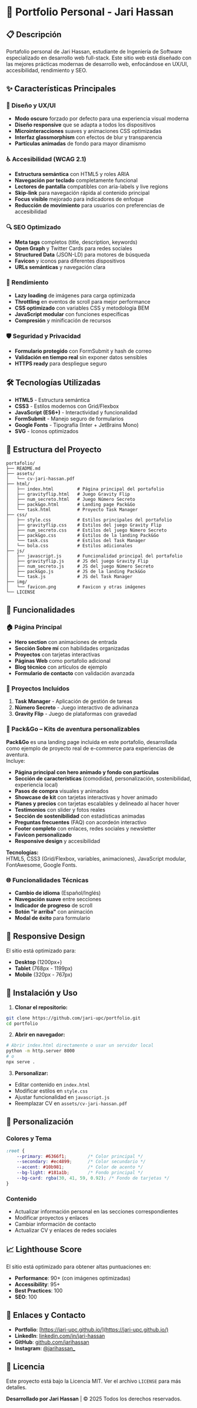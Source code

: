 # 🚀 Portfolio Personal - Jari Hassan

## 📋 Descripción

Portafolio personal de Jari Hassan, estudiante de Ingeniería de Software especializado en desarrollo web full-stack. Este sitio web está diseñado con las mejores prácticas modernas de desarrollo web, enfocándose en UX/UI, accesibilidad, rendimiento y SEO.

## ✨ Características Principales

### 🎨 Diseño y UX/UI
- **Modo oscuro** forzado por defecto para una experiencia visual moderna
- **Diseño responsive** que se adapta a todos los dispositivos
- **Microinteracciones** suaves y animaciones CSS optimizadas
- **Interfaz glassmorphism** con efectos de blur y transparencia
- **Partículas animadas** de fondo para mayor dinamismo

### ♿ Accesibilidad (WCAG 2.1)
- **Estructura semántica** con HTML5 y roles ARIA
- **Navegación por teclado** completamente funcional
- **Lectores de pantalla** compatibles con aria-labels y live regions
- **Skip-link** para navegación rápida al contenido principal
- **Focus visible** mejorado para indicadores de enfoque
- **Reducción de movimiento** para usuarios con preferencias de accesibilidad

### 🔍 SEO Optimizado
- **Meta tags** completos (title, description, keywords)
- **Open Graph** y Twitter Cards para redes sociales
- **Structured Data** (JSON-LD) para motores de búsqueda
- **Favicon** y iconos para diferentes dispositivos
- **URLs semánticas** y navegación clara

### 📱 Rendimiento
- **Lazy loading** de imágenes para carga optimizada
- **Throttling** en eventos de scroll para mejor performance
- **CSS optimizado** con variables CSS y metodología BEM
- **JavaScript modular** con funciones específicas
- **Compresión** y minificación de recursos

### 🛡️ Seguridad y Privacidad
- **Formulario protegido** con FormSubmit y hash de correo
- **Validación en tiempo real** sin exponer datos sensibles
- **HTTPS ready** para despliegue seguro

## 🛠️ Tecnologías Utilizadas

- **HTML5** - Estructura semántica
- **CSS3** - Estilos modernos con Grid/Flexbox
- **JavaScript (ES6+)** - Interactividad y funcionalidad
- **FormSubmit** - Manejo seguro de formularios
- **Google Fonts** - Tipografía (Inter + JetBrains Mono)
- **SVG** - Iconos optimizados

## 📁 Estructura del Proyecto

```
portafolio/
├── README.md
├── assets/
│   └── cv-jari-hassan.pdf
├── html/
│   ├── index.html         # Página principal del portafolio
│   ├── gravityflip.html   # Juego Gravity Flip
│   ├── num_secreto.html   # Juego Número Secreto
│   ├── pack&go.html       # Landing page Pack&Go
│   └── task.html          # Proyecto Task Manager
├── css/
│   ├── style.css          # Estilos principales del portafolio
│   ├── gravityflip.css    # Estilos del juego Gravity Flip
│   ├── num_secreto.css    # Estilos del juego Número Secreto
│   ├── pack&go.css        # Estilos de la landing Pack&Go
│   └── task.css           # Estilos del Task Manager
│   └── bola.css           # Estilos adicionales
├── js/
│   ├── javascript.js      # Funcionalidad principal del portafolio
│   ├── gravityflip.js     # JS del juego Gravity Flip
│   ├── num_secreto.js     # JS del juego Número Secreto
│   ├── pack&go.js         # JS de la landing Pack&Go
│   └── task.js            # JS del Task Manager
├── img/
│   └── favicon.png        # Favicon y otras imágenes
└── LICENSE
```

## 🚀 Funcionalidades

### 🏠 Página Principal
- **Hero section** con animaciones de entrada
- **Sección Sobre mí** con habilidades organizadas
- **Proyectos** con tarjetas interactivas
- **Páginas Web** como portafolio adicional
- **Blog técnico** con artículos de ejemplo
- **Formulario de contacto** con validación avanzada

### 🎯 Proyectos Incluidos
1. **Task Manager** - Aplicación de gestión de tareas
2. **Número Secreto** - Juego interactivo de adivinanza
3. **Gravity Flip** - Juego de plataformas con gravedad

### 🎒 Pack&Go – Kits de aventura personalizables
**Pack&Go** es una landing page incluida en este portafolio, desarrollada como ejemplo de proyecto real de e-commerce para experiencias de aventura.  
Incluye:

- **Página principal con hero animado y fondo con partículas**
- **Sección de características** (comodidad, personalización, sostenibilidad, experiencia local)
- **Pasos de compra** visuales y animados
- **Showcase de kit** con tarjetas interactivas y hover animado
- **Planes y precios** con tarjetas escalables y delineado al hacer hover
- **Testimonios** con slider y fotos reales
- **Sección de sostenibilidad** con estadísticas animadas
- **Preguntas frecuentes** (FAQ) con acordeón interactivo
- **Footer completo** con enlaces, redes sociales y newsletter
- **Favicon personalizado**
- **Responsive design** y accesibilidad

**Tecnologías:**  
HTML5, CSS3 (Grid/Flexbox, variables, animaciones), JavaScript modular, FontAwesome, Google Fonts.

### 🌐 Funcionalidades Técnicas
- **Cambio de idioma** (Español/Inglés)
- **Navegación suave** entre secciones
- **Indicador de progreso** de scroll
- **Botón "ir arriba"** con animación
- **Modal de éxito** para formulario

## 📱 Responsive Design

El sitio está optimizado para:
- **Desktop** (1200px+)
- **Tablet** (768px - 1199px)
- **Mobile** (320px - 767px)

## 🔧 Instalación y Uso

1. **Clonar el repositorio:**
```bash
git clone https://github.com/jari-upc/portfolio.git
cd portfolio
```

2. **Abrir en navegador:**
```bash
# Abrir index.html directamente o usar un servidor local
python -m http.server 8000
# o
npx serve .
```

3. **Personalizar:**
- Editar contenido en `index.html`
- Modificar estilos en `style.css`
- Ajustar funcionalidad en `javascript.js`
- Reemplazar CV en `assets/cv-jari-hassan.pdf`

## 🎨 Personalización

### Colores y Tema
```css
:root {
    --primary: #6366f1;        /* Color principal */
    --secondary: #ec4899;      /* Color secundario */
    --accent: #10b981;         /* Color de acento */
    --bg-light: #181a1b;       /* Fondo principal */
    --bg-card: rgba(30, 41, 59, 0.92); /* Fondo de tarjetas */
}
```

### Contenido
- Actualizar información personal en las secciones correspondientes
- Modificar proyectos y enlaces
- Cambiar información de contacto
- Actualizar CV y enlaces de redes sociales

## 📈 Lighthouse Score

El sitio está optimizado para obtener altas puntuaciones en:
- **Performance**: 90+ (con imágenes optimizadas)
- **Accessibility**: 95+
- **Best Practices**: 100
- **SEO**: 100

## 🔗 Enlaces y Contacto

- **Portfolio**: [https://jari-upc.github.io/](https://jari-upc.github.io/)
- **LinkedIn**: [linkedin.com/in/jari-hassan](https://linkedin.com/in/Jari-UPC)
- **GitHub**: [github.com/jarihassan](https://github.com/Jari-UPC)
- **Instagram**: [@jarihassan_](https://instagram.com/jarihassan_)

## 📄 Licencia

Este proyecto está bajo la Licencia MIT. Ver el archivo `LICENSE` para más detalles.

**Desarrollado por Jari Hassan** | © 2025 Todos los derechos reservados.
